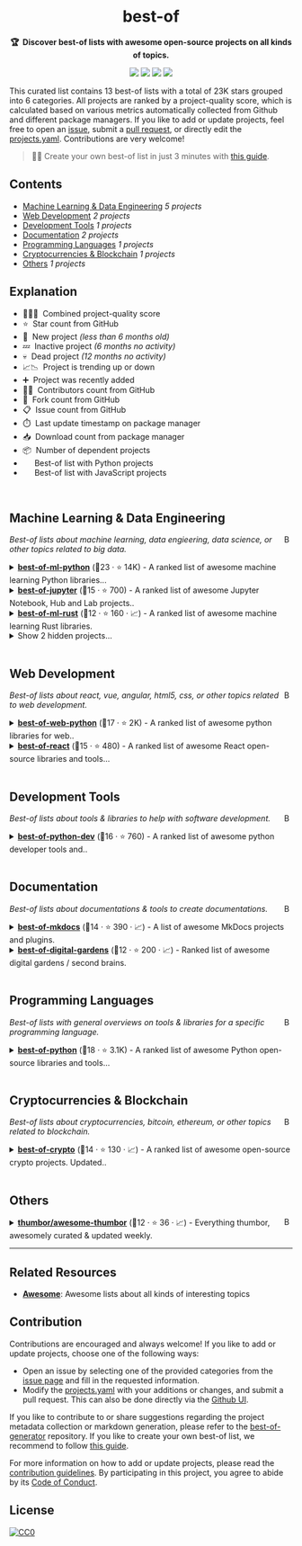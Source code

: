 <!-- markdownlint-disable -->
<h1 align="center">
    best-of
    <br>
</h1>

<p align="center">
    <strong>🏆&nbsp; Discover best-of lists with awesome open-source projects on all kinds of topics.</strong>
</p>

<p align="center">
    <a href="https://best-of.org" title="Best-of Badge"><img src="http://bit.ly/3o3EHNN"></a>
    <a href="#Contents" title="Project Count"><img src="https://img.shields.io/badge/projects-13-blue.svg?color=5ac4bf"></a>
    <a href="#Contribution" title="Contributions are welcome"><img src="https://img.shields.io/badge/contributions-welcome-green.svg"></a>
    <a href="https://github.com/best-of-lists/best-of/releases" title="Best-of Updates"><img src="https://img.shields.io/github/release-date/best-of-lists/best-of?color=green&label=updated"></a>
</p>

This curated list contains 13 best-of lists with a total of 23K stars grouped into 6 categories. All projects are ranked by a project-quality score, which is calculated based on various metrics automatically collected from Github and different package managers. If you like to add or update projects, feel free to open an [issue](https://github.com/best-of-lists/best-of/issues/new/choose), submit a [pull request](https://github.com/best-of-lists/best-of/pulls), or directly edit the [projects.yaml](https://github.com/best-of-lists/best-of/edit/main/projects.yaml). Contributions are very welcome!

> 🧙‍♂️ Create your own best-of list in just 3 minutes with [this guide](https://github.com/best-of-lists/best-of/blob/main/create-best-of-list.md).

## Contents

- [Machine Learning & Data Engineering](#machine-learning--data-engineering) _5 projects_
- [Web Development](#web-development) _2 projects_
- [Development Tools](#development-tools) _1 projects_
- [Documentation](#documentation) _2 projects_
- [Programming Languages](#programming-languages) _1 projects_
- [Cryptocurrencies & Blockchain](#cryptocurrencies--blockchain) _1 projects_
- [Others](#others) _1 projects_

## Explanation
- 🥇🥈🥉&nbsp; Combined project-quality score
- ⭐️&nbsp; Star count from GitHub
- 🐣&nbsp; New project _(less than 6 months old)_
- 💤&nbsp; Inactive project _(6 months no activity)_
- 💀&nbsp; Dead project _(12 months no activity)_
- 📈📉&nbsp; Project is trending up or down
- ➕&nbsp; Project was recently added
- 👨‍💻&nbsp; Contributors count from GitHub
- 🔀&nbsp; Fork count from GitHub
- 📋&nbsp; Issue count from GitHub
- ⏱️&nbsp; Last update timestamp on package manager
- 📥&nbsp; Download count from package manager
- 📦&nbsp; Number of dependent projects
- <img src="https://www.python.org/static/favicon.ico" style="display:inline;" width="13" height="13">&nbsp; Best-of list with Python projects
- <img src="https://cdn.icon-icons.com/icons2/2108/PNG/512/javascript_icon_130900.png" style="display:inline;" width="13" height="13">&nbsp; Best-of list with JavaScript projects

<br>

## Machine Learning & Data Engineering

<a href="#contents"><img align="right" width="15" height="15" src="https://git.io/JtehR" alt="Back to top"></a>

_Best-of lists about machine learning, data engieering, data science, or other topics related to big data._

<details><summary><b><a href="https://github.com/ml-tooling/best-of-ml-python">best-of-ml-python</a></b> (🥇23 ·  ⭐ 14K) - A ranked list of awesome machine learning Python libraries... <code><img src="https://www.python.org/static/favicon.ico" style="display:inline;" width="13" height="13"></code></summary>

- [GitHub](https://github.com/ml-tooling/best-of-ml-python) (👨‍💻 41 · 🔀 2K · 📋 47 - 34% open · ⏱️ 10.08.2023):

	```
	git clone https://github.com/ml-tooling/best-of-ml-python
	```
</details>
<details><summary><b><a href="https://github.com/ml-tooling/best-of-jupyter">best-of-jupyter</a></b> (🥈15 ·  ⭐ 700) - A ranked list of awesome Jupyter Notebook, Hub and Lab projects.. <code><img src="https://www.python.org/static/favicon.ico" style="display:inline;" width="13" height="13"></code></summary>

- [GitHub](https://github.com/ml-tooling/best-of-jupyter) (👨‍💻 11 · 🔀 65 · ⏱️ 10.08.2023):

	```
	git clone https://github.com/ml-tooling/best-of-jupyter
	```
</details>
<details><summary><b><a href="https://github.com/e-tornike/best-of-ml-rust">best-of-ml-rust</a></b> (🥉12 ·  ⭐ 160 · 📈) - A ranked list of awesome machine learning Rust libraries.</summary>

- [GitHub](https://github.com/e-tornike/best-of-ml-rust) (👨‍💻 2 · 🔀 3 · ⏱️ 08.08.2023):

	```
	git clone https://github.com/e-tornike/best-of-ml-rust
	```
</details>
<details><summary>Show 2 hidden projects...</summary>

- <b><a href="https://github.com/jrieke/best-of-streamlit">best-of-streamlit</a></b> (🥉12 ·  ⭐ 700 · 💀) - A ranked gallery of awesome streamlit apps built by the.. <code><img src="https://www.python.org/static/favicon.ico" style="display:inline;" width="13" height="13"></code>
- <b><a href="https://github.com/e-tornike/best-of-ml-julia">best-of-ml-julia</a></b> (🥉5 ·  ⭐ 10 · 💀) - A ranked list of awesome machine learning Julia libraries.
</details>
<br>

## Web Development

<a href="#contents"><img align="right" width="15" height="15" src="https://git.io/JtehR" alt="Back to top"></a>

_Best-of lists about react, vue, angular, html5, css, or other topics related to web development._

<details><summary><b><a href="https://github.com/ml-tooling/best-of-web-python">best-of-web-python</a></b> (🥇17 ·  ⭐ 2K) - A ranked list of awesome python libraries for web.. <code><img src="https://www.python.org/static/favicon.ico" style="display:inline;" width="13" height="13"></code></summary>

- [GitHub](https://github.com/ml-tooling/best-of-web-python) (👨‍💻 12 · 🔀 150 · 📋 3 - 33% open · ⏱️ 10.08.2023):

	```
	git clone https://github.com/ml-tooling/best-of-web-python
	```
</details>
<details><summary><b><a href="https://github.com/LukasMasuch/best-of-react">best-of-react</a></b> (🥉15 ·  ⭐ 480) - A ranked list of awesome React open-source libraries and tools... <code><img src="https://cdn.icon-icons.com/icons2/2108/PNG/512/javascript_icon_130900.png" style="display:inline;" width="13" height="13"></code></summary>

- [GitHub](https://github.com/LukasMasuch/best-of-react) (👨‍💻 6 · 🔀 43 · ⏱️ 10.08.2023):

	```
	git clone https://github.com/lukasmasuch/best-of-react
	```
</details>
<br>

## Development Tools

<a href="#contents"><img align="right" width="15" height="15" src="https://git.io/JtehR" alt="Back to top"></a>

_Best-of lists about tools & libraries to help with software development._

<details><summary><b><a href="https://github.com/ml-tooling/best-of-python-dev">best-of-python-dev</a></b> (🥇16 ·  ⭐ 760) - A ranked list of awesome python developer tools and.. <code><img src="https://www.python.org/static/favicon.ico" style="display:inline;" width="13" height="13"></code></summary>

- [GitHub](https://github.com/ml-tooling/best-of-python-dev) (👨‍💻 7 · 🔀 39 · 📋 6 - 16% open · ⏱️ 10.08.2023):

	```
	git clone https://github.com/ml-tooling/best-of-python-dev
	```
</details>
<br>

## Documentation

<a href="#contents"><img align="right" width="15" height="15" src="https://git.io/JtehR" alt="Back to top"></a>

_Best-of lists about documentations & tools to create documentations._

<details><summary><b><a href="https://github.com/mkdocs/catalog">best-of-mkdocs</a></b> (🥇14 ·  ⭐ 390 · 📈) - A list of awesome MkDocs projects and plugins.</summary>

- [GitHub](https://github.com/mkdocs/catalog) (👨‍💻 11 · 🔀 17 · 📋 10 - 40% open · ⏱️ 03.08.2023):

	```
	git clone https://github.com/pawamoy/best-of-mkdocs
	```
</details>
<details><summary><b><a href="https://github.com/lyz-code/best-of-digital-gardens">best-of-digital-gardens</a></b> (🥉12 ·  ⭐ 200 · 📈) - Ranked list of awesome digital gardens / second brains.</summary>

- [GitHub](https://github.com/lyz-code/best-of-digital-gardens) (👨‍💻 14 · 🔀 14 · ⏱️ 09.08.2023):

	```
	git clone https://github.com/lyz-code/best-of-digital-gardens
	```
</details>
<br>

## Programming Languages

<a href="#contents"><img align="right" width="15" height="15" src="https://git.io/JtehR" alt="Back to top"></a>

_Best-of lists with general overviews on tools & libraries for a specific programming language._

<details><summary><b><a href="https://github.com/ml-tooling/best-of-python">best-of-python</a></b> (🥇18 ·  ⭐ 3.1K) - A ranked list of awesome Python open-source libraries and tools... <code><img src="https://www.python.org/static/favicon.ico" style="display:inline;" width="13" height="13"></code></summary>

- [GitHub](https://github.com/ml-tooling/best-of-python) (👨‍💻 10 · 🔀 220 · 📋 8 - 50% open · ⏱️ 10.08.2023):

	```
	git clone https://github.com/ml-tooling/best-of-python
	```
</details>
<br>

## Cryptocurrencies & Blockchain

<a href="#contents"><img align="right" width="15" height="15" src="https://git.io/JtehR" alt="Back to top"></a>

_Best-of lists about cryptocurrencies, bitcoin, ethereum, or other topics related to blockchain._

<details><summary><b><a href="https://github.com/LukasMasuch/best-of-crypto">best-of-crypto</a></b> (🥇14 ·  ⭐ 130 · 📈) - A ranked list of awesome open-source crypto projects. Updated..</summary>

- [GitHub](https://github.com/LukasMasuch/best-of-crypto) (👨‍💻 4 · 🔀 24 · ⏱️ 09.08.2023):

	```
	git clone https://github.com/lukasmasuch/best-of-crypto
	```
</details>
<br>

## Others

<a href="#contents"><img align="right" width="15" height="15" src="https://git.io/JtehR" alt="Back to top"></a>

<details><summary><b><a href="https://github.com/thumbor/awesome-thumbor">thumbor/awesome-thumbor</a></b> (🥇12 ·  ⭐ 36 · 📈) - Everything thumbor, awesomely curated & updated weekly.</summary>

- [GitHub](https://github.com/thumbor/awesome-thumbor) (👨‍💻 4 · 🔀 4 · ⏱️ 08.08.2023):

	```
	git clone https://github.com/thumbor/awesome-thumbor
	```
</details>

---

## Related Resources

- [**Awesome**](https://github.com/sindresorhus/awesome): Awesome lists about all kinds of interesting topics

## Contribution

Contributions are encouraged and always welcome! If you like to add or update projects, choose one of the following ways:

- Open an issue by selecting one of the provided categories from the [issue page](https://github.com/best-of-lists/best-of/issues/new/choose) and fill in the requested information.
- Modify the [projects.yaml](https://github.com/best-of-lists/best-of/blob/main/projects.yaml) with your additions or changes, and submit a pull request. This can also be done directly via the [Github UI](https://github.com/best-of-lists/best-of/edit/main/projects.yaml).

If you like to contribute to or share suggestions regarding the project metadata collection or markdown generation, please refer to the [best-of-generator](https://github.com/best-of-lists/best-of-generator) repository. If you like to create your own best-of list, we recommend to follow [this guide](https://github.com/best-of-lists/best-of/blob/main/create-best-of-list.md).

For more information on how to add or update projects, please read the [contribution guidelines](https://github.com/best-of-lists/best-of/blob/main/CONTRIBUTING.md). By participating in this project, you agree to abide by its [Code of Conduct](https://github.com/best-of-lists/best-of/blob/main/.github/CODE_OF_CONDUCT.md).

## License

[![CC0](https://mirrors.creativecommons.org/presskit/buttons/88x31/svg/by-sa.svg)](https://creativecommons.org/licenses/by-sa/4.0/)
